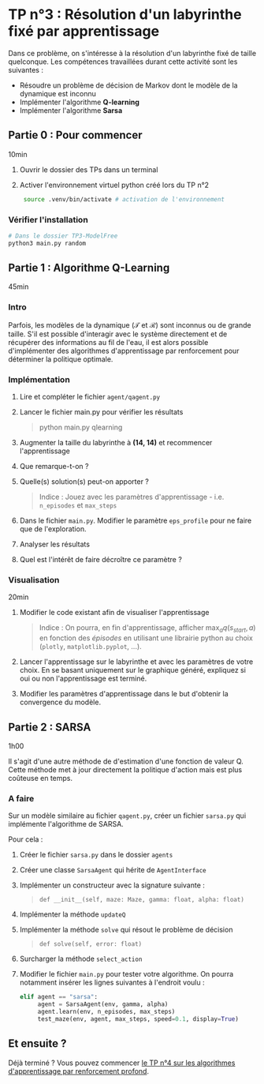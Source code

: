 # TP n°3 : Résolution d'un labyrinthe fixé par apprentissage

Dans ce problème, on s'intéresse à la résolution d'un labyrinthe fixé de taille quelconque. Les compétences travaillées durant cette activité sont les suivantes :

- Résoudre un problème de décision de Markov dont le modèle de la dynamique est inconnu
- Implémenter l'algorithme **Q-learning**
- Implémenter l'algorithme **Sarsa**

## Partie 0 : Pour commencer

10min

1. Ouvrir le dossier des TPs dans un terminal

2. Activer l'environnement virtuel python créé lors du TP n°2

   ```bash
    source .venv/bin/activate # activation de l'environnement
   ```

### Vérifier l'installation

```bash
# Dans le dossier TP3-ModelFree
python3 main.py random
```

## Partie 1 : Algorithme Q-Learning

45min

### Intro

Parfois, les modèles de la dynamique ($\mathcal{T}$ et $\mathcal{R}$) sont inconnus ou de grande taille. S'il est possible d'interagir avec le système directement et de récupérer des informations au fil de l'eau, il est alors possible d'implémenter des algorithmes d'apprentissage par renforcement pour déterminer la politique optimale.

### Implémentation

1.  Lire et compléter le fichier `agent/qagent.py`
2.  Lancer le fichier main.py pour vérifier les résultats

    > python main.py qlearning

3.  Augmenter la taille du labyrinthe à **(14, 14)** et recommencer l'apprentissage

4.  Que remarque-t-on ?
5.  Quelle(s) solution(s) peut-on apporter ?

    > Indice : Jouez avec les paramètres d'apprentissage - i.e. `n_episodes` et `max_steps`

6.  Dans le fichier `main.py`. Modifier le paramètre `eps_profile` pour ne faire que de l'exploration.

7.  Analyser les résultats
8.  Quel est l'intérêt de faire décroître ce paramètre ?

### Visualisation

20min

1. Modifier le code existant afin de visualiser l'apprentissage

   > Indice : On pourra, en fin d'apprentissage, afficher $\max_{a}q(s_{start}, a)$ en fonction des $épisodes$ en utilisant une librairie python au choix (`plotly`, `matplotlib.pyplot`, ...).

2. Lancer l'apprentissage sur le labyrinthe et avec les paramètres de votre choix. En se basant uniquement sur le graphique généré, expliquez si oui ou non l'apprentissage est terminé.
3. Modifier les paramètres d'apprentissage dans le but d'obtenir la convergence du modèle.

## Partie 2 : SARSA

1h00

Il s'agit d'une autre méthode de d'estimation d'une fonction de valeur Q. Cette méthode met à jour directement la politique d'action mais est plus coûteuse en temps.

### A faire

Sur un modèle similaire au fichier `qagent.py`, créer un fichier `sarsa.py` qui implémente l'algorithme de SARSA.

Pour cela :

1. Créer le fichier `sarsa.py` dans le dossier `agents`
1. Créer une classe `SarsaAgent` qui hérite de `AgentInterface`
1. Implémenter un constructeur avec la signature suivante :

   > `def __init__(self, maze: Maze, gamma: float, alpha: float)`

1. Implémenter la méthode `updateQ`

1. Implémenter la méthode `solve` qui résout le problème de décision

   > `def solve(self, error: float)`

1. Surcharger la méthode `select_action`

1. Modifier le fichier `main.py` pour tester votre algorithme. On pourra notamment insérer les lignes suivantes à l'endroit voulu :

   ```python
   elif agent == "sarsa":
        agent = SarsaAgent(env, gamma, alpha)
        agent.learn(env, n_episodes, max_steps)
        test_maze(env, agent, max_steps, speed=0.1, display=True)
   ```

## Et ensuite ?

Déjà terminé ? Vous pouvez commencer [le TP n°4 sur les algorithmes d'apprentissage par renforcement profond](../TP4-DeepRL/README.md).
